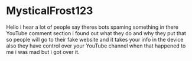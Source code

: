 # MysticalFrost123
Hello i hear a lot of people say theres bots spaming something in there YouTube comment section i found out what they do and why they put that so people will go to their fake website and it takes your info in the device also they have control over your YouTube channel when that happened to me i was mad but i got over it.
